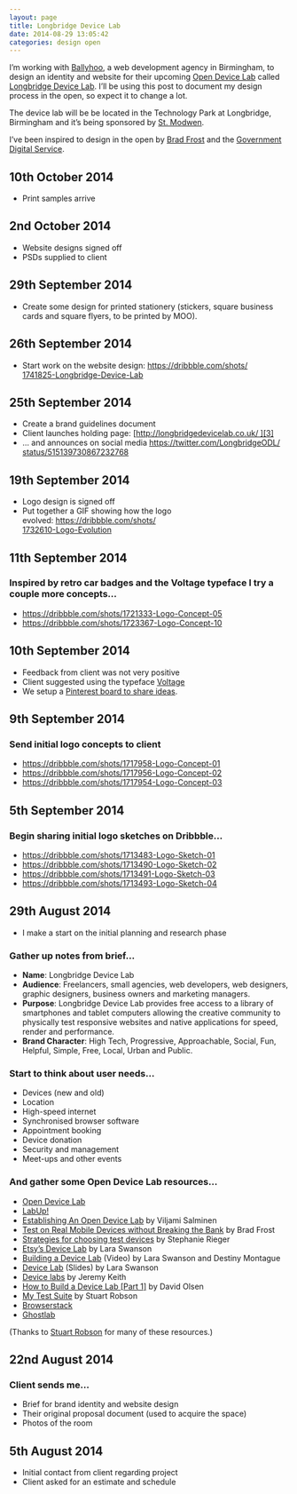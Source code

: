 ```yaml
---
layout: page 
title: Longbridge Device Lab
date: 2014-08-29 13:05:42
categories: design open
---
```


I’m working with [Ballyhoo][1], a web development agency in Birmingham, to design an identity and website for their upcoming [Open Device Lab][2] called [Longbridge Device Lab][3]. I’ll be using this post to document my design process in the open, so expect it to change a lot.

<!--more-->

The device lab will be be located in the Technology Park at Longbridge, Birmingham and it’s being sponsored by [St. Modwen][4].

I’ve been inspired to design in the open by [Brad Frost][5] and the [Government Digital Service][6].

## 10th October 2014

  * Print samples arrive

## 2nd October 2014

  * Website designs signed off
  * PSDs supplied to client

## 29th September 2014

  * Create some design for printed stationery (stickers, square business cards and square flyers, to be printed by MOO).

## 26th September 2014

  * Start work on the website design: [https://dribbble.com/shots/  
    1741825-Longbridge-Device-Lab][7]

## 25th September 2014

  * Create a brand guidelines document
  * Client launches holding page: [http://longbridgedevicelab.co.uk/ ][3]
  * … and announces on social media [https://twitter.com/LongbridgeODL/  
    status/515139730867232768][8]

## 19th September 2014

  * Logo design is signed off
  * Put together a GIF showing how the logo evolved: [https://dribbble.com/shots/  
    1732610-Logo-Evolution][9]

## 11th September 2014

### Inspired by retro car badges and the Voltage typeface I try a couple more concepts…

  * <https://dribbble.com/shots/1721333-Logo-Concept-05>
  * <https://dribbble.com/shots/1723367-Logo-Concept-10>

## 10th September 2014

  * Feedback from client was not very positive
  * Client suggested using the typeface [Voltage][10]
  * We setup a [Pinterest board to share ideas][11].

## 9th September 2014

### Send initial logo concepts to client

  * <https://dribbble.com/shots/1717958-Logo-Concept-01>
  * <https://dribbble.com/shots/1717956-Logo-Concept-02>
  * <https://dribbble.com/shots/1717954-Logo-Concept-03>

## 5th September 2014

### Begin sharing initial logo sketches on Dribbble…

  * <https://dribbble.com/shots/1713483-Logo-Sketch-01>
  * <https://dribbble.com/shots/1713490-Logo-Sketch-02>
  * <https://dribbble.com/shots/1713491-Logo-Sketch-03>
  * <https://dribbble.com/shots/1713493-Logo-Sketch-04>

## 29th August 2014

  * I make a start on the initial planning and research phase

### Gather up notes from brief…

  * **Name**: Longbridge Device Lab
  * **Audience**: Freelancers, small agencies, web developers, web designers, graphic designers, business owners and marketing managers.
  * **Purpose**: Longbridge Device Lab provides free access to a library of smartphones and tablet computers allowing the creative community to physically test responsive websites and native applications for speed, render and performance.
  * **Brand Character**: High Tech, Progressive, Approachable, Social, Fun, Helpful, Simple, Free, Local, Urban and Public.

### Start to think about user needs…

  * Devices (new and old)
  * Location
  * High-speed internet
  * Synchronised browser software
  * Appointment booking
  * Device donation
  * Security and management
  * Meet-ups and other events

### And gather some Open Device Lab resources…

  * [Open Device Lab][2]
  * [LabUp!][12]
  * [Establishing An Open Device Lab][13] by Viljami Salminen
  * [Test on Real Mobile Devices without Breaking the Bank][14] by Brad Frost
  * [Strategies for choosing test devices][15] by Stephanie Rieger
  * [Etsy’s Device Lab][16] by Lara Swanson
  * [Building a Device Lab][17] (Video) by Lara Swanson and Destiny Montague
  * [Device Lab][18] (Slides) by Lara Swanson
  * [Device labs][19] by Jeremy Keith
  * [How to Build a Device Lab [Part 1]][20] by David Olsen
  * [My Test Suite][21] by Stuart Robson
  * [Browserstack][22]
  * [Ghostlab][23]

(Thanks to [Stuart Robson][24] for many of these resources.)

## 22nd August 2014

### Client sends me…

  * Brief for brand identity and website design
  * Their original proposal document (used to acquire the space)
  * Photos of the room

## 5th August 2014

  * Initial contact from client regarding project
  * Client asked for an estimate and schedule

 [1]: http://www.ballyhoo.co.uk/
 [2]: http://opendevicelab.com/
 [3]: http://longbridgedevicelab.co.uk/
 [4]: http://www.stmodwen.co.uk/
 [5]: http://bradfrostweb.com/blog/post/designing-in-the-open/ "Designing In The Open"
 [6]: https://www.gov.uk/design-principles#tenth "Make things open: it makes things better"
 [7]: https://dribbble.com/shots/1741825-Longbridge-Device-Lab
 [8]: https://twitter.com/LongbridgeODL/status/515139730867232768
 [9]: https://dribbble.com/shots/1732610-Logo-Evolution
 [10]: http://www.myfonts.com/fonts/laura-worthington/voltage/ "Voltage on Myfonts"
 [11]: http://www.pinterest.com/benjystanton/longbridge-design-lab/ "Longbridge Device Lab Pinterest board"
 [12]: http://lab-up.org/
 [13]: http://www.smashingmagazine.com/2012/09/24/establishing-an-open-device-lab/
 [14]: http://bradfrostweb.com/blog/mobile/test-on-real-mobile-devices-without-breaking-the-bank/
 [15]: http://stephanierieger.com/strategies-for-choosing-test-devices/
 [16]: http://codeascraft.com/2013/08/09/mobile-device-lab/
 [17]: https://www.youtube.com/watch?v=kOf2DwondEc
 [18]: http://laraswanson.com/devicelab/
 [19]: http://adactio.com/journal/5622
 [20]: http://eduniverse.org/how-build-device-lab-part-1
 [21]: http://mytestsuite.tumblr.com/
 [22]: http://www.browserstack.com/
 [23]: http://vanamco.com/ghostlab/
 [24]: https://twitter.com/StuRobson